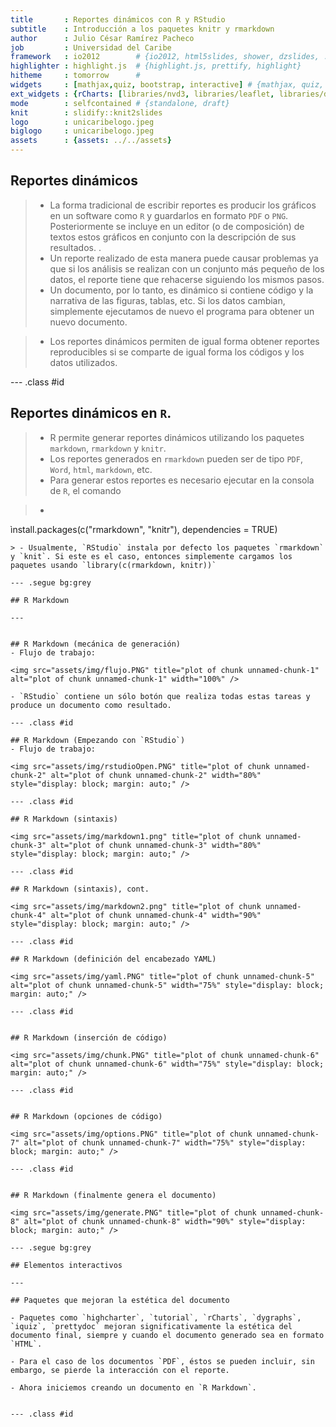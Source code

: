 ```yaml
---
title       : Reportes dinámicos con R y RStudio
subtitle    : Introducción a los paquetes knitr y rmarkdown
author      : Julio César Ramírez Pacheco
job         : Universidad del Caribe
framework   : io2012        # {io2012, html5slides, shower, dzslides, ...}
highlighter : highlight.js  # {highlight.js, prettify, highlight}
hitheme     : tomorrow      # 
widgets     : [mathjax,quiz, bootstrap, interactive] # {mathjax, quiz, bootstrap}
ext_widgets : {rCharts: [libraries/nvd3, libraries/leaflet, libraries/dygraphs]}
mode        : selfcontained # {standalone, draft}
knit        : slidify::knit2slides
logo        : unicaribelogo.jpeg
biglogo     : unicaribelogo.jpeg
assets      : {assets: ../../assets}
---
```


<style type="text/css">
body {background:grey transparent;
}
</style>



## Reportes dinámicos
> - La forma tradicional de escribir reportes es producir los gráficos en un software como `R` y guardarlos en formato `PDF` o `PNG`. Posteriormente se incluye en un editor (o de composición) de textos estos gráficos en conjunto con la descripción de sus resultados.
.
> - Un reporte realizado de esta manera puede causar problemas ya que si los análisis se realizan con un conjunto más pequeño de los datos, el reporte tiene que rehacerse siguiendo los mismos pasos.
> - Un documento, por lo tanto, es dinámico si contiene código y la narrativa de las figuras, tablas, etc. Si los datos cambian, simplemente ejecutamos de nuevo el programa para obtener un nuevo documento.

> - Los reportes dinámicos permiten de igual forma obtener reportes reproducibles si se comparte de igual forma los códigos y los datos utilizados. 


--- .class #id 

## Reportes dinámicos en `R`.

> - R permite generar reportes dinámicos utilizando los paquetes `markdown`, `rmarkdown` y `knitr`.
> - Los reportes generados en `rmarkdown` pueden ser de tipo `PDF`, `Word`, `html`, `markdown`, etc.
> - Para generar estos reportes es necesario ejecutar en la consola de `R`, el comando 

> - ```{r, eval=FALSE} 
ìnstall.packages(c("rmarkdown", "knitr"), dependencies = TRUE)
``` 
> - Usualmente, `RStudio` instala por defecto los paquetes `rmarkdown` y `knit`. Si este es el caso, entonces simplemente cargamos los paquetes usando `library(c(rmarkdown, knitr))`

--- .segue bg:grey

## R Markdown

---


## R Markdown (mecánica de generación)
- Flujo de trabajo:

<img src="assets/img/flujo.PNG" title="plot of chunk unnamed-chunk-1" alt="plot of chunk unnamed-chunk-1" width="100%" />

- `RStudio` contiene un sólo botón que realiza todas estas tareas y produce un documento como resultado.

--- .class #id 

## R Markdown (Empezando con `RStudio`)
- Flujo de trabajo:

<img src="assets/img/rstudioOpen.PNG" title="plot of chunk unnamed-chunk-2" alt="plot of chunk unnamed-chunk-2" width="80%" style="display: block; margin: auto;" />

--- .class #id 

## R Markdown (sintaxis)

<img src="assets/img/markdown1.png" title="plot of chunk unnamed-chunk-3" alt="plot of chunk unnamed-chunk-3" width="80%" style="display: block; margin: auto;" />

--- .class #id

## R Markdown (sintaxis), cont.

<img src="assets/img/markdown2.png" title="plot of chunk unnamed-chunk-4" alt="plot of chunk unnamed-chunk-4" width="90%" style="display: block; margin: auto;" />

--- .class #id 

## R Markdown (definición del encabezado YAML)

<img src="assets/img/yaml.PNG" title="plot of chunk unnamed-chunk-5" alt="plot of chunk unnamed-chunk-5" width="75%" style="display: block; margin: auto;" />

--- .class #id 


## R Markdown (inserción de código)

<img src="assets/img/chunk.PNG" title="plot of chunk unnamed-chunk-6" alt="plot of chunk unnamed-chunk-6" width="75%" style="display: block; margin: auto;" />

--- .class #id 


## R Markdown (opciones de código)

<img src="assets/img/options.PNG" title="plot of chunk unnamed-chunk-7" alt="plot of chunk unnamed-chunk-7" width="75%" style="display: block; margin: auto;" />

--- .class #id 


## R Markdown (finalmente genera el documento)

<img src="assets/img/generate.PNG" title="plot of chunk unnamed-chunk-8" alt="plot of chunk unnamed-chunk-8" width="90%" style="display: block; margin: auto;" />

--- .segue bg:grey

## Elementos interactivos

---

## Paquetes que mejoran la estética del documento

- Paquetes como `highcharter`, `tutorial`, `rCharts`, `dygraphs`, `iquiz`, `prettydoc` mejoran significativamente la estética del documento final, siempre y cuando el documento generado sea en formato `HTML`.

- Para el caso de los documentos `PDF`, éstos se pueden incluir, sin embargo, se pierde la interacción con el reporte.

- Ahora iniciemos creando un documento en `R Markdown`.


--- .class #id



